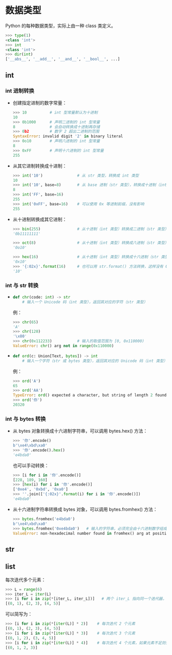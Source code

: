 # 数据类型


Python 的每种数据类型，实际上由一种 class 类定义。
```py
>>> type(1)
<class 'int'>
>>> int
<class 'int'>
>>> dir(int)
['__abs__', '__add__', '__and__', '__bool__', ...]
```

## int

### int 进制转换

- 创建指定进制的数字常量：
  ```py
  >>> 10          # int 型常量默认为十进制
  10
  >>> 0b1000      # 声明二进制的 int 型常量
  8               # 会自动转换成十进制再存储
  >>> 0b2         # 数字 2 超出二进制的范围
  SyntaxError: invalid digit '2' in binary literal
  >>> 0o10        # 声明八进制的 int 型常量
  8
  >>> 0xFF        # 声明十六进制的 int 型常量
  255
  ```

- 从其它进制转换成十进制：
  ```py
  >>> int('10')               # 从 str 类型，转换成 int 类型
  10
  >>> int('10', base=8)       # 从 base 进制（str 类型），转换成十进制（int 类型）。base 默认为 10 进制
  8
  >>> int('FF', base=16)
  255
  >>> int('0xFF', base=16)    # 可以使用 0x 等进制前缀，没有影响
  255
  ```

- 从十进制转换成其它进制：
  ```py
  >>> bin(255)                # 从十进制（int 类型）转换成二进制（str 类型）
  '0b11111111'
  ```
  ```py
  >>> oct(8)                  # 从十进制（int 类型）转换成八进制（str 类型）
  '0o10'
  ```
  ```py
  >>> hex(16)                 # 从十进制（int 类型）转换成十六进制（str 类型）
  '0x10'
  >>> '{:02x}'.format(16)     # 也可以用 str.format() 方法转换，这样没有 0x 前缀
  '10'
  ```

### int 与 str 转换

- 
  ```py
  def chr(code: int) -> str
      # 输入一个 Unicode 码（int 类型），返回其对应的字符（str 类型）
  ```
  例：
  ```py
  >>> chr(65)
  'A'
  >>> chr(128)
  '\x80'
  >>> chr(0x112233)           # 输入的取值范围为 [0, 0x110000)
  ValueError: chr() arg not in range(0x110000)
  ```

- 
  ```py
  def ord(c: Union[Text, bytes]) -> int
      # 输入一个字符（str 或 bytes 类型），返回其对应的 Unicode 码（int 类型）
  ```
  例：
  ```py
  >>> ord('A')
  65
  >>> ord('AA')
  TypeError: ord() expected a character, but string of length 2 found
  >>> ord('你')
  20320
  ```

### int 与 bytes 转换

- 从 bytes 对象转换成十六进制字符串，可以调用 bytes.hex() 方法：
  ```py
  >>> '你'.encode()
  b'\xe4\xbd\xa0'
  >>> '你'.encode().hex()
  'e4bda0'
  ```
  也可以手动转换：
  ```py
  >>> [i for i in '你'.encode()]
  [228, 189, 160]
  >>> [hex(i) for i in '你'.encode()]
  ['0xe4', '0xbd', '0xa0']
  >>> ''.join(['{:02x}'.format(i) for i in '你'.encode()])
  'e4bda0'
  ```

- 从十六进制字符串转换成 bytes 对象，可以调用 bytes.fromhex() 方法：
  ```py
  >>> bytes.fromhex('e4bda0')
  b'\xe4\xbd\xa0'
  >>> bytes.fromhex('0xe4bda0')   # 输入的字符串，必须完全由十六进制数字组成
  ValueError: non-hexadecimal number found in fromhex() arg at position 1
  ```


## str



## list



每次迭代多个元素：
```py
>>> L = range(6)
>>> iter_L = iter(L)
>>> [i for i in zip(*[iter_L, iter_L])]   # 两个 iter_L 指向同一个迭代器，因此会累加迭代位置
[(0, 1), (2, 3), (4, 5)]
```
可以简写为：
```py
>>> [i for i in zip(*[iter(L)] * 2)]    # 每次迭代 2 个元素
[(0, 1), (2, 3), (4, 5)]
>>> [i for i in zip(*[iter(L)] * 3)]    # 每次迭代 3 个元素
[(0, 1, 2), (3, 4, 5)]
>>> [i for i in zip(*[iter(L)] * 4)]    # 每次迭代 4 个元素，如果元素不足则会停止迭代，导致遗漏元素
[(0, 1, 2, 3)]
```
